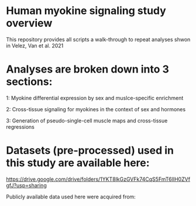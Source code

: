 # Human myokine signaling study overview
This repository provides all scripts a walk-through to repeat analyses shwon in Velez, Van et al. 2021

# Analyses are broken down into 3 sections:
1: Myokine differential expression by sex and muslce-specific enrichment

2: Cross-tissue signaling for myokines in the context of sex and hormones

3: Generation of pseudo-single-cell muscle maps and cross-tissue regressions

# Datasets (pre-processed) used in this study are available here:
https://drive.google.com/drive/folders/1YKT8lkGzGVFk74CqS5FmT6lIH0ZVfgfJ?usp=sharing

Publicly available data used here were acquired from:

